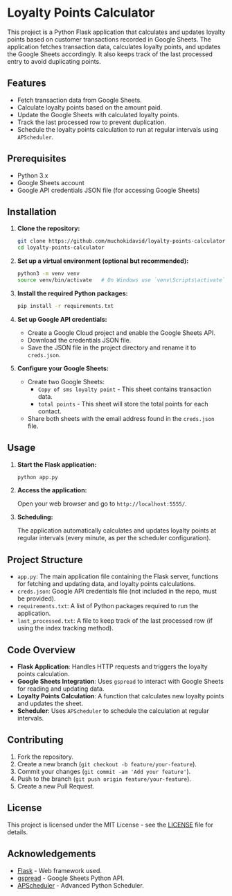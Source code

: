 # Loyalty Points Calculator

This project is a Python Flask application that calculates and updates loyalty points based on customer transactions recorded in Google Sheets. The application fetches transaction data, calculates loyalty points, and updates the Google Sheets accordingly. It also keeps track of the last processed entry to avoid duplicating points.

## Features

- Fetch transaction data from Google Sheets.
- Calculate loyalty points based on the amount paid.
- Update the Google Sheets with calculated loyalty points.
- Track the last processed row to prevent duplication.
- Schedule the loyalty points calculation to run at regular intervals using `APScheduler`.

## Prerequisites

- Python 3.x
- Google Sheets account
- Google API credentials JSON file (for accessing Google Sheets)

## Installation

1. **Clone the repository:**

    ```bash
    git clone https://github.com/muchokidavid/loyalty-points-calculator.git
    cd loyalty-points-calculator
    ```

2. **Set up a virtual environment (optional but recommended):**

    ```bash
    python3 -m venv venv
    source venv/bin/activate   # On Windows use `venv\Scripts\activate`
    ```

3. **Install the required Python packages:**

    ```bash
    pip install -r requirements.txt
    ```

4. **Set up Google API credentials:**

    - Create a Google Cloud project and enable the Google Sheets API.
    - Download the credentials JSON file.
    - Save the JSON file in the project directory and rename it to `creds.json`.

5. **Configure your Google Sheets:**

    - Create two Google Sheets:
      - `Copy of sms loyalty point` - This sheet contains transaction data.
      - `total points` - This sheet will store the total points for each contact.
    - Share both sheets with the email address found in the `creds.json` file.

## Usage

1. **Start the Flask application:**

    ```bash
    python app.py
    ```

2. **Access the application:**

    Open your web browser and go to `http://localhost:5555/`.

3. **Scheduling:**

    The application automatically calculates and updates loyalty points at regular intervals (every minute, as per the scheduler configuration).

## Project Structure

- `app.py`: The main application file containing the Flask server, functions for fetching and updating data, and loyalty points calculations.
- `creds.json`: Google API credentials file (not included in the repo, must be provided).
- `requirements.txt`: A list of Python packages required to run the application.
- `last_processed.txt`: A file to keep track of the last processed row (if using the index tracking method).

## Code Overview

- **Flask Application**: Handles HTTP requests and triggers the loyalty points calculation.
- **Google Sheets Integration**: Uses `gspread` to interact with Google Sheets for reading and updating data.
- **Loyalty Points Calculation**: A function that calculates new loyalty points and updates the sheet.
- **Scheduler**: Uses `APScheduler` to schedule the calculation at regular intervals.

## Contributing

1. Fork the repository.
2. Create a new branch (`git checkout -b feature/your-feature`).
3. Commit your changes (`git commit -am 'Add your feature'`).
4. Push to the branch (`git push origin feature/your-feature`).
5. Create a new Pull Request.

## License

This project is licensed under the MIT License - see the [LICENSE](LICENSE) file for details.

## Acknowledgements

- [Flask](https://flask.palletsprojects.com/) - Web framework used.
- [gspread](https://gspread.readthedocs.io/) - Google Sheets Python API.
- [APScheduler](https://apscheduler.readthedocs.io/) - Advanced Python Scheduler.


